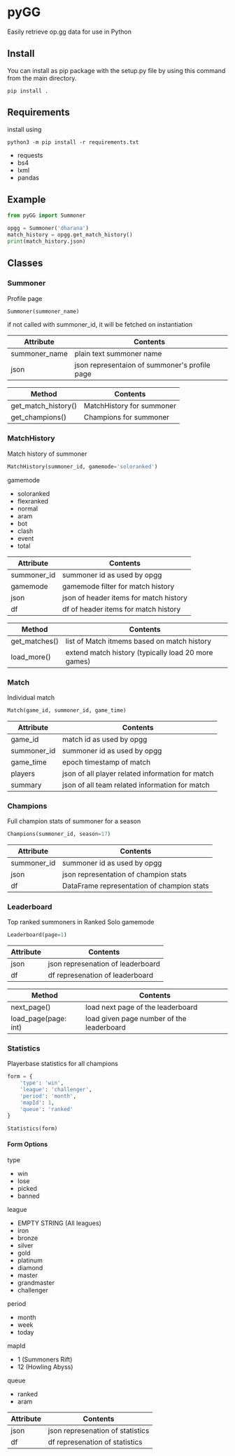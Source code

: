 # pyGG

Easily retrieve op.gg data for use in Python

## Install

You can install as pip package with the setup.py file by using this command from the main directory.

```shell
pip install .
```

## Requirements

install using

```shell
python3 -m pip install -r requirements.txt
```

- requests
- bs4
- lxml
- pandas

## Example

```python
from pyGG import Summoner

opgg = Summoner('dharana')
match_history = opgg.get_match_history()
print(match_history.json)
```

## Classes

### Summoner

Profile page

```python
Summoner(summoner_name)
```

if not called with summoner_id, it will be fetched on instantiation

| Attribute     | Contents                                      |
| ------------- | --------------------------------------------- |
| summoner_name | plain text summoner name                      |
| json          | json representaion of summoner's profile page |

| Method              | Contents                  |
| ------------------- | ------------------------- |
| get_match_history() | MatchHistory for summoner |
| get_champions()     | Champions for summoner    |

### MatchHistory

Match history of summoner

```python
MatchHistory(summoner_id, gamemode='soloranked')
```

gamemode

- soloranked
- flexranked
- normal
- aram
- bot
- clash
- event
- total

| Attribute   | Contents                               |
| ----------- | -------------------------------------- |
| summoner_id | summoner id as used by opgg            |
| gamemode    | gamemode filter for match history      |
| json        | json of header items for match history |
| df          | df of header items for match history   |

| Method        | Contents                                            |
| ------------- | --------------------------------------------------- |
| get_matches() | list of Match itmems based on match history         |
| load_more()   | extend match history (typically load 20 more games) |

### Match

Individual match

```python
Match(game_id, summoner_id, game_time)
```

| Attribute   | Contents                                         |
| ----------- | ------------------------------------------------ |
| game_id     | match id as used by opgg                         |
| summoner_id | summoner id as used by opgg                      |
| game_time   | epoch timestamp of match                         |
| players     | json of all player related information for match |
| summary     | json of all team related information for match   |

### Champions

Full champion stats of summoner for a season

```python
Champions(summoner_id, season=17)
```

| Attribute   | Contents                                   |
| ----------- | ------------------------------------------ |
| summoner_id | summoner id as used by opgg                |
| json        | json representation of champion stats      |
| df          | DataFrame representation of champion stats |

### Leaderboard

Top ranked summoners in Ranked Solo gamemode

```python
Leaderboard(page=1)
```

| Attribute | Contents                          |
| --------- | --------------------------------- |
| json      | json represenation of leaderboard |
| df        | df represenation of leaderboard   |

| Method               | Contents                                  |
| -------------------- | ----------------------------------------- |
| next_page()          | load next page of the leaderboard         |
| load_page(page: int) | load given page number of the leaderboard |

### Statistics

Playerbase statistics for all champions

```python
form = {
    'type': 'win',
    'league': 'challenger',
    'period': 'month',
    'mapId': 1,
    'queue': 'ranked'
}

Statistics(form)
```

#### Form Options

type

- win
- lose
- picked
- banned

league

- EMPTY STRING (All leagues)
- iron
- bronze
- silver
- gold
- platinum
- diamond
- master
- grandmaster
- challenger

period

- month
- week
- today

mapId

- 1 (Summoners Rift)
- 12 (Howling Abyss)

queue

- ranked
- aram

| Attribute | Contents                         |
| --------- | -------------------------------- |
| json      | json represenation of statistics |
| df        | df represenation of statistics   |
